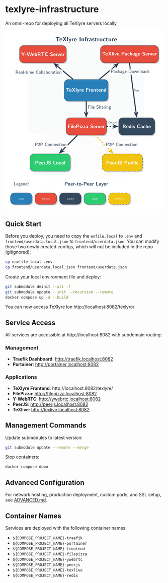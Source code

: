 # texlyre-infrastructure

An omni-repo for deploying all TeXlyre servers locally

![TeXlyre Infrastructure Diagram](./assets/infrastructure.png)

## Quick Start

Before you deploy, you need to copy the `enfile.local` to `.env` and `frontend/userdata.local.json` to `frontend/userdata.json`. 
You can modify those two newly created configs, which will not be included in the repo (gitignored):

```bash
cp envfile.local .env
cp frontend/userdata.local.json frontend/userdata.json
```

Create your local environment file and deploy:

```bash
git submodule deinit --all -f
git submodule update --init --recursive --remote
docker compose up -d --build
```
You can now access TeXlyre lon http://localhost:8082/texlyre/

## Service Access

All services are accessible at http://localhost:8082 with subdomain routing:

### Management
* **Traefik Dashboard**: http://traefik.localhost:8082
* **Portainer**: http://portainer.localhost:8082

### Applications
* **TeXlyre Frontend**: http://localhost:8082/texlyre/
* **FilePizza**: http://filepizza.localhost:8082
* **Y-WebRTC**: http://ywebrtc.localhost:8082
* **PeerJS**: http://peerjs.localhost:8082
* **TeXlive**: http://texlive.localhost:8082

## Management Commands

Update submodules to latest version:
```bash
git submodule update --remote --merge
```

Stop containers:
```bash
docker compose down
```

## Advanced Configuration

For network hosting, production deployment, custom ports, and SSL setup, see [ADVANCED.md](ADVANCED.md).

## Container Names

Services are deployed with the following container names:
* `${COMPOSE_PROJECT_NAME}-traefik`
* `${COMPOSE_PROJECT_NAME}-portainer`
* `${COMPOSE_PROJECT_NAME}-frontend`
* `${COMPOSE_PROJECT_NAME}-filepizza`
* `${COMPOSE_PROJECT_NAME}-ywebrtc`
* `${COMPOSE_PROJECT_NAME}-peerjs`
* `${COMPOSE_PROJECT_NAME}-texlive`
* `${COMPOSE_PROJECT_NAME}-redis`